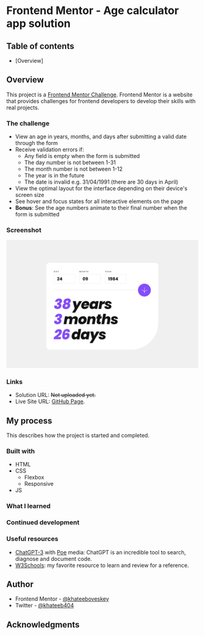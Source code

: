 # Frontend Mentor - Age calculator app solution

## Table of contents

- [Overview]

## Overview

This project is a [Frontend Mentor Challenge](https://www.frontendmentor.io/challenges/age-calculator-app-dF9DFFpj-Q). Frontend Mentor is a website that provides challenges for frontend developers to develop their skills with real projects.

### The challenge

- View an age in years, months, and days after submitting a valid date through the form
- Receive validation errors if:
  - Any field is empty when the form is submitted
  - The day number is not between 1-31
  - The month number is not between 1-12
  - The year is in the future
  - The date is invalid e.g. 31/04/1991 (there are 30 days in April)
- View the optimal layout for the interface depending on their device's screen size
- See hover and focus states for all interactive elements on the page
- **Bonus**: See the age numbers animate to their final number when the form is submitted

### Screenshot

![Screenshot](design\desktop-completed.jpg)

### Links

- Solution URL: ~~Not uploaded yet.~~
- Live Site URL: [GitHub Page](https://khateeboveskey.github.io/age-calculator-app/).

## My process

This describes how the project is started and completed.

### Built with

- HTML
- CSS
  - Flexbox
  - Responsive
- JS

### What I learned

### Continued development

### Useful resources

- [ChatGPT-3](https://poe.com/ChatGPT) with [Poe](https://poe.com) media: ChatGPT is an incredible tool to search, diagnose and document code.
- [W3Schools](https://w3schools.com): my favorite resource to learn and review for a reference.

## Author

- Frontend Mentor - [@khateeboveskey](https://www.frontendmentor.io/profile/khateeboveskey)
- Twitter - [@khateeb404](https://www.twitter.com/khateeb404)

## Acknowledgments
